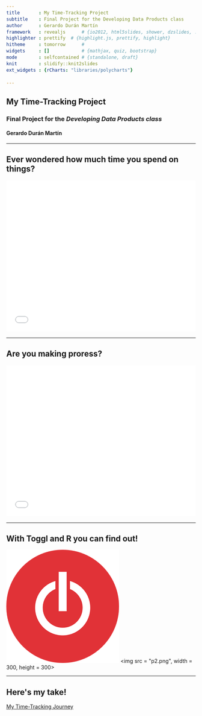 ```yaml
---
title       : My Time-Tracking Project
subtitle    : Final Project for the Developing Data Products class
author      : Gerardo Durán Martín
framework   : revealjs      # {io2012, html5slides, shower, dzslides, ...}
highlighter : prettify  # {highlight.js, prettify, highlight}
hitheme     : tomorrow      # 
widgets     : []            # {mathjax, quiz, bootstrap}
mode        : selfcontained # {standalone, draft}
knit        : slidify::knit2slides
ext_widgets : {rCharts: "libraries/polycharts"}

---
```


## My Time-Tracking Project
### Final Project for the *Developing Data Products class*
#### Gerardo Durán Martín

---

## Ever wondered how much time you spend on things?
<iframe src=' figure/nvd3plot2-1.html ' scrolling='no' frameBorder='0' seamless class='rChart polycharts ' id=iframe- chartab86d568c30 ></iframe> <style>iframe.rChart{ width: 100%; height: 400px;}</style>

---

## Are you making proress?
<iframe src=' figure/unnamed-chunk-1-1.html ' scrolling='no' frameBorder='0' seamless class='rChart polycharts ' id=iframe- chartab85d7ae336 ></iframe> <style>iframe.rChart{ width: 100%; height: 400px;}</style>

---

## With Toggl and R you can find out!
<img src = "p1.png"> <img src = "p2.png", width = 300, height = 300> 

---

## Here's my take!
<a href="https://qger.shinyapps.io/time_tracker">My Time-Tracking Journey</a>

